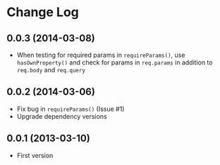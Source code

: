 # Change Log

## 0.0.3 (2014-03-08)

  * When testing for required params in `requireParams()`, use `hasOwnProperty()` and check for params in `req.params` in addition to `req.body` and `req.query`

## 0.0.2 (2014-03-06)

  * Fix bug in `requireParams()` (Issue #1)
  * Upgrade dependency versions

## 0.0.1 (2013-03-10)

  * First version
